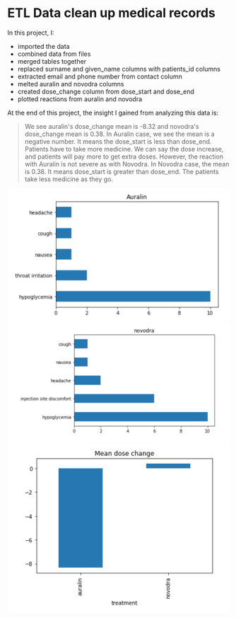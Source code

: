 ETL Data clean up medical records
========================

In this project, I: 
* imported the data
* combined data from files
* merged tables together
* replaced surname and given_name columns with patients_id columns
* extracted email and phone number from contact column
* melted auralin and novodra columns 
* created dose_change column from dose_start and dose_end
* plotted reactions from auralin and novodra

At the end of this project, the insight I gained from analyzing this data is: 
> We see auralin's dose_change mean is -8.32 and novodra's dose_change mean is 0.38.  In Auralin case, we see the mean is a negative number.  It means the dose_start is less than dose_end.  Patients have to take more medicine.  We can say the dose increase, and patients will pay more to get extra doses.  However, the reaction with Auralin is not severe as with Novodra.  In Novodra case, the mean is 0.38.  It means dose_start is greater than dose_end.  The patients take less medicine as they go.  

![alt pic1](https://github.com/BenjaminDKLuong/ETL_Clean_up_medical_data/blob/master/auralin.png)
![alt pic2](https://github.com/BenjaminDKLuong/ETL_Clean_up_medical_data/blob/master/novodra.png)
![alt pic3](https://github.com/BenjaminDKLuong/ETL_Clean_up_medical_data/blob/master/dose_change.png)
